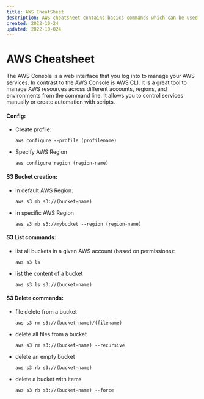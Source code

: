 ```yaml
---
title: AWS CheatSheet
description: AWS cheatsheet contains basics commands which can be used via AWS Console or AWS CLI.
created: 2022-10-24
updated: 2022-10-024
---
```


# AWS Cheatsheet

The AWS Console is a web interface that you log into to manage your AWS services. In contrast to the AWS Console is AWS CLI. It is a great tool to manage AWS resources across different accounts, regions, and environments from the command line. It allows you to control services manually or create automation with scripts.

#### Config:

 - Create profile:
	```
	aws configure --profile (profilename)
	```
- Specify AWS Region
	```
	aws configure region (region-name)
	```
	
#### S3 Bucket creation:

 - in default AWS Region:
	```
	aws s3 mb s3://(bucket-name)
	```
- in specific AWS Region
	```
	aws s3 mb s3://mybucket --region (region-name)
	```
	
#### S3 List commands:

 - list all buckets in a given AWS account (based on permissions):
	```
	aws s3 ls
	```
- list the content of a bucket
	```
	aws s3 ls s3://(bucket-name)
	```

#### S3 Delete commands:

- file delete from a bucket
	```
	aws s3 rm s3://(bucket-name)/(filename)
	```
- delete all files from a bucket
	```
	aws s3 rm s3://(bucket-name) --recursive
	```
- delete an empty bucket
	```
	aws s3 rb s3://(bucket-name)
	```
- delete a bucket with items
	```
	aws s3 rb s3://(bucket-name) --force
	```
